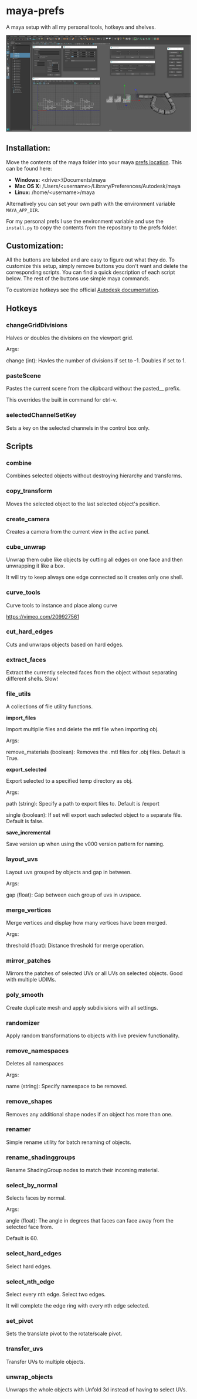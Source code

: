 # maya-prefs
A maya setup with all my personal tools, hotkeys and shelves.

![Screenshot](.github/screenshot.png)

## Installation:
Move the contents of the maya folder into your maya [prefs location](https://knowledge.autodesk.com/support/maya/getting-started/caas/CloudHelp/cloudhelp/2022/ENU/Maya-Customizing/files/GUID-393D1ECA-9B6E-4625-B5B1-3F28E62AFB1C-htm.html).
This can be found here:

* **Windows:** \<drive\>:\Documents\maya
* **Mac OS X:** /Users/\<username\>/Library/Preferences/Autodesk/maya
* **Linux:** /home/\<username\>/maya

Alternatively you can set your own path with the environment variable `MAYA_APP_DIR`.

For my personal prefs I use the environment variable and use the `install.py` to copy the contents from the repository to the prefs folder.

## Customization:
All the buttons are labeled and are easy to figure out what they do. To customize this setup, simply remove buttons you don't want and delete the corresponding scripts. You can find a quick description of each script below. The rest of the buttons use simple maya commands.

To customize hotkeys see the official [Autodesk documentation](https://knowledge.autodesk.com/support/maya/learn-explore/caas/CloudHelp/cloudhelp/2022/ENU/Maya-KeyboardShortcuts/files/GUID-36D24C0F-19E4-411E-8CA9-DB7B64C3E6EA-htm.html).

## Hotkeys
### changeGridDivisions

Halves or doubles the divisions on the viewport grid.



Args:

change (int): Havles the number of divisions if set to -1. Doubles if set to 1.


### pasteScene

Pastes the current scene from the clipboard without the pasted__ prefix.

This overrides the built in command for ctrl-v.


### selectedChannelSetKey

Sets a key on the selected channels in the control box only.

## Scripts
### combine

Combines selected objects without destroying hierarchy and transforms.


### copy_transform

Moves the selected object to the last selected object's position.


### create_camera

Creates a camera from the current view in the active panel.


### cube_unwrap

Unwrap them cube like objects by cutting all edges on one face and then unwrapping it like a box.

It will try to keep always one edge connected so it creates only one shell.


### curve_tools

Curve tools to instance and place along curve

https://vimeo.com/209927561


### cut_hard_edges

Cuts and unwraps objects based on hard edges.


### extract_faces

Extract the currently selected faces from the object without separating different shells. Slow!


### file_utils

A collections of file utility functions.

**import_files**

Import multiplie files and delete the mtl file when importing obj.



Args:

remove_materials (boolean): Removes the .mtl files for .obj files. Default is True.



**export_selected**

Export selected to a specified temp directory as obj.



Args:

path (string): Specify a path to export files to. Default is <project>/export

single (boolean): If set will export each selected object to a separate file. Default is false.



**save_incremental**

Save version up when using the v000 version pattern for naming.


### layout_uvs

Layout uvs grouped by objects and gap in between.



Args:

gap (float): Gap between each group of uvs in uvspace.


### merge_vertices

Merge vertices and display how many vertices have been merged.



Args:

threshold (float): Distance threshold for merge operation.


### mirror_patches

Mirrors the patches of selected UVs or all UVs on selected objects. Good with multiple UDIMs.


### poly_smooth

Create duplicate mesh and apply subdivisions with all settings.


### randomizer

Apply random transformations to objects with live preview functionality.


### remove_namespaces

Deletes all namespaces



Args:

name (string): Specify namespace to be removed.


### remove_shapes

Removes any additional shape nodes if an object has more than one.


### renamer

Simple rename utility for batch renaming of objects.


### rename_shadinggroups

Rename ShadingGroup nodes to match their incoming material.


### select_by_normal

Selects faces by normal.



Args:

angle (float): The angle in degrees that faces can face away from the selected face from.

Default is 60.


### select_hard_edges

Select hard edges.


### select_nth_edge

Select every nth edge. Select two edges.

It will complete the edge ring with every nth edge selected.


### set_pivot

Sets the translate pivot to the rotate/scale pivot.


### transfer_uvs

Transfer UVs to multiple objects.


### unwrap_objects

Unwraps the whole objects with Unfold 3d instead of having to select UVs.

